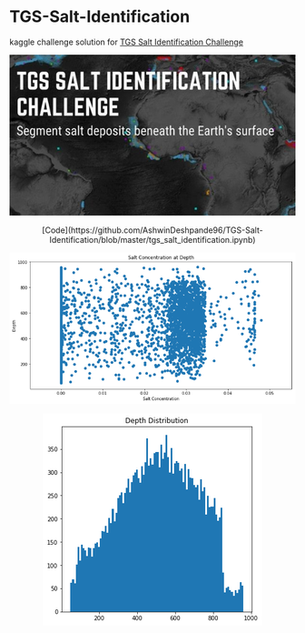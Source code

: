# TGS-Salt-Identification
kaggle challenge solution for [TGS Salt Identification Challenge](https://www.kaggle.com/c/tgs-salt-identification-challenge)
<p align='center'>
  <img src='https://github.com/AshwinDeshpande96/TGS-Salt-Identification/blob/master/tgs_poster.jpeg'/>
  </p>
<p align='center'>
  [Code](https://github.com/AshwinDeshpande96/TGS-Salt-Identification/blob/master/tgs_salt_identification.ipynb)
  </p>
<p align='center'>
  <img src='https://github.com/AshwinDeshpande96/TGS-Salt-Identification/blob/master/conc_depth.png'/>
  </p>
  
<p align='center'>
  <img src='https://github.com/AshwinDeshpande96/TGS-Salt-Identification/blob/master/depth.png'/>
  </p>
